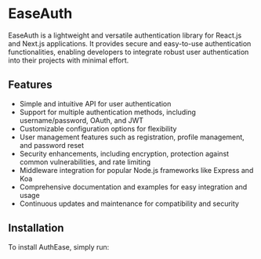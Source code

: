 # EaseAuth

EaseAuth is a lightweight and versatile authentication library for React.js and Next.js applications. It provides secure and easy-to-use authentication functionalities, enabling developers to integrate robust user authentication into their projects with minimal effort.

## Features

- Simple and intuitive API for user authentication
- Support for multiple authentication methods, including username/password, OAuth, and JWT
- Customizable configuration options for flexibility
- User management features such as registration, profile management, and password reset
- Security enhancements, including encryption, protection against common vulnerabilities, and rate limiting
- Middleware integration for popular Node.js frameworks like Express and Koa
- Comprehensive documentation and examples for easy integration and usage
- Continuous updates and maintenance for compatibility and security

## Installation

To install AuthEase, simply run:


